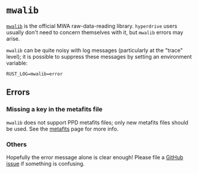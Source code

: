 # `mwalib`

[`mwalib`](https://github.com/MWATelescope/mwalib) is the official MWA
raw-data-reading library. `hyperdrive` users usually don't need to concern
themselves with it, but `mwalib` errors may arise.

`mwalib` can be quite noisy with log messages (particularly at the "trace"
level); it is possible to suppress these messages by setting an environment
variable:

```shell
RUST_LOG=mwalib=error
```

## Errors

### Missing a key in the metafits file

`mwalib` does not support PPD metafits files; only new metafits files should be
used. See the [metafits](metafits.md) page for more info.

### Others

Hopefully the error message alone is clear enough! Please file a [GitHub
issue](https://github.com/MWATelescope/mwa_hyperdrive/issues) if something is
confusing.
